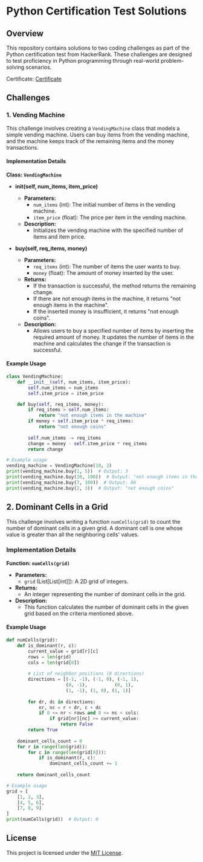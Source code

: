 # Python Certification Test Solutions


## Overview

This repository contains solutions to two coding challenges as part of the Python certification test from HackerRank. These challenges are designed to test proficiency in Python programming through real-world problem-solving scenarios.

Certificate: [Certificate](https://www.hackerrank.com/certificates/9ae979da8e2c) 

## Challenges

### 1. Vending Machine

This challenge involves creating a `VendingMachine` class that models a simple vending machine. Users can buy items from the vending machine, and the machine keeps track of the remaining items and the money transactions.

#### Implementation Details

**Class: `VendingMachine`**

- **__init__(self, num_items, item_price)**
  - **Parameters:**
    - `num_items` (int): The initial number of items in the vending machine.
    - `item_price` (float): The price per item in the vending machine.
  - **Description:**
    - Initializes the vending machine with the specified number of items and item price.

- **buy(self, req_items, money)**
  - **Parameters:**
    - `req_items` (int): The number of items the user wants to buy.
    - `money` (float): The amount of money inserted by the user.
  - **Returns:**
    - If the transaction is successful, the method returns the remaining change.
    - If there are not enough items in the machine, it returns "not enough items in the machine".
    - If the inserted money is insufficient, it returns "not enough coins".
  - **Description:**
    - Allows users to buy a specified number of items by inserting the required amount of money. It updates the number of items in the machine and calculates the change if the transaction is successful.

#### Example Usage

```python
class VendingMachine:
    def __init__(self, num_items, item_price):
        self.num_items = num_items
        self.item_price = item_price

    def buy(self, req_items, money):
        if req_items > self.num_items:
            return "not enough items in the machine"
        if money < self.item_price * req_items:
            return "not enough coins"
        
        self.num_items -= req_items
        change = money - self.item_price * req_items
        return change

# Example usage
vending_machine = VendingMachine(10, 2)
print(vending_machine.buy(1, 5))  # Output: 3
print(vending_machine.buy(10, 100))  # Output: "not enough items in the machine"
print(vending_machine.buy(7, 100))  # Output: 86
print(vending_machine.buy(2, 3))  # Output: "not enough coins"
```

## 2. Dominant Cells in a Grid

This challenge involves writing a function `numCells(grid)` to count the number of dominant cells in a given grid. A dominant cell is one whose value is greater than all the neighboring cells' values.

### Implementation Details

**Function: `numCells(grid)`**

- **Parameters:**
  - `grid` (List[List[int]]): A 2D grid of integers.
- **Returns:**
  - An integer representing the number of dominant cells in the grid.
- **Description:**
  - This function calculates the number of dominant cells in the given grid based on the criteria mentioned above.

#### Example Usage

```python
def numCells(grid):
    def is_dominant(r, c):
        current_value = grid[r][c]
        rows = len(grid)
        cols = len(grid[0])
        
        # List of neighbor positions (8 directions)
        directions = [(-1, -1), (-1, 0), (-1, 1), 
                      (0, -1),          (0, 1), 
                      (1, -1), (1, 0), (1, 1)]
        
        for dr, dc in directions:
            nr, nc = r + dr, c + dc
            if 0 <= nr < rows and 0 <= nc < cols:
                if grid[nr][nc] >= current_value:
                    return False
        return True
    
    dominant_cells_count = 0
    for r in range(len(grid)):
        for c in range(len(grid[0])):
            if is_dominant(r, c):
                dominant_cells_count += 1
    
    return dominant_cells_count

# Example usage
grid = [
    [1, 2, 3],
    [4, 5, 6],
    [7, 8, 9]
]
print(numCells(grid))  # Output: 0
```


## License

This project is licensed under the [MIT License](LICENSE).
